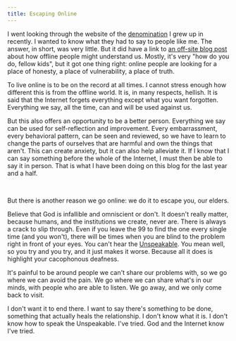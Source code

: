 ```yaml
---
title: Escaping Online
---
```


I went looking through the website of the [denomination](https://rca.org) I grew up in recently. I wanted to know what they had to say to people like me. The answer, in short, was very little. But it did have a link to [an off-site blog post](https://www.faithward.org/understanding-digital-culture-can-help-the-church-disciple-young-millennials-and-gen-z/) about how offline people might understand us. Mostly, it's very "how do you do, fellow kids", but it got one thing right: online people are looking for a place of honesty, a place of vulnerability, a place of truth.

To live online is to be on the record at all times. I cannot stress enough how different this is from the offline world. It is, in many respects, hellish. It is said that the Internet forgets everything except what you want forgotten. Everything we say, all the time, can and will be used against us.

But this also offers an opportunity to be a better person. Everything we say can be used for self-reflection and improvement. Every embarrassment, every behavioral pattern, can be seen and reviewed, so we have to learn to change the parts of ourselves that are harmful and own the things that aren't. This can create anxiety, but it can also help alleviate it. If I know that I can say something before the whole of the Internet, I must then be able to say it in person. That is what I have been doing on this blog for the last year and a half.

<br/>

But there is another reason we go online: we do it to escape you, our elders.

Believe that God is infallible and omniscient or don't. It doesn't really matter, because humans, and the institutions we create, never are. There is always a crack to slip through. Even if you leave the 99 to find the one every single time (and you won't), there will be times when you are blind to the problem right in front of your eyes. You can't hear the [Unspeakable](https://asinif.com/2025/08/03/unspeakable.html). You mean well, so you try and you try, and it just makes it worse. Because all it does is highlight your cacophonous deafness.

It's painful to be around people we can't share our problems with, so we go where we can avoid the pain. We go where we can share what's in our minds, with people who are able to listen. We go away, and we only come back to visit.

I don't want it to end there. I want to say there's something to be done, something that actually heals the relationship. I don't know what it is. I don't know how to speak the Unspeakable. I've tried. God and the Internet know I've tried.